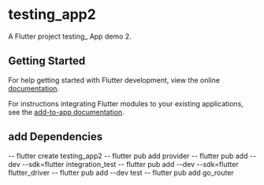 # testing_app2

A Flutter project testing_ App demo 2.

## Getting Started

For help getting started with Flutter development, view the online
[documentation](https://flutter.dev/).

For instructions integrating Flutter modules to your existing applications,
see the [add-to-app documentation](https://flutter.dev/docs/development/add-to-app).

## add Dependencies 
-- flutter create testing_app2 
-- flutter pub add provider 
-- flutter pub add --dev --sdk=flutter integration_test 
-- flutter pub add --dev --sdk=flutter flutter_driver
-- flutter pub add --dev test 
-- flutter pub add go_router